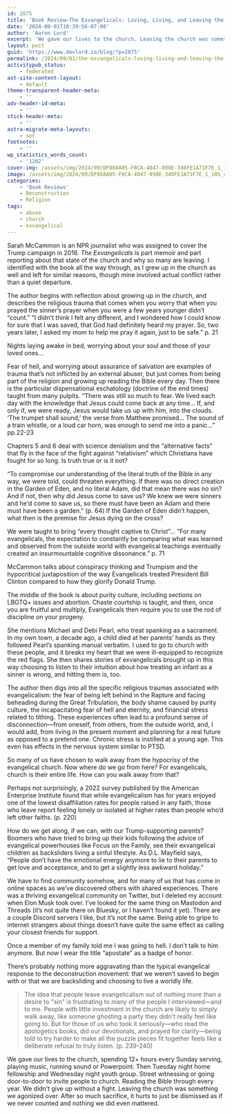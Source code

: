 ```yaml
---
id: 2875
title: 'Book Review—The Exvangelicals: Loving, Living, and Leaving the White Evangelical Church'
date: '2024-09-01T10:39:56-07:00'
author: 'Aaron Lord'
excerpt: 'We gave our lives to the church. Leaving the church was something we agonized over. After so much sacrifice, it hurts to just be dismissed as if we never counted.'
layout: post
guid: 'https://www.devlord.io/blog/?p=2875'
permalink: /2024/09/01/the-exvangelicals-loving-living-and-leaving-the-white-evangelical-church/
activitypub_status:
    - federated
ast-site-content-layout:
    - default
theme-transparent-header-meta:
    - ''
adv-header-id-meta:
    - ''
stick-header-meta:
    - ''
astra-migrate-meta-layouts:
    - set
footnotes:
    - ''
wp_statistics_words_count:
    - '1202'
cover-img: /assets/img/2024/09/DF868A05-F8CA-4047-890E-340FE1A71F7E_1_105_c.jpeg
image: /assets/img/2024/09/DF868A05-F8CA-4047-890E-340FE1A71F7E_1_105_c.jpeg
categories:
    - 'Book Reviews'
    - Deconstruction
    - Religion
tags:
    - abuse
    - church
    - exvangelical
---
```


<!--![A photo of a hardcover copy of &quot;The Exvangelicals&quot; by Sarah McCammon"](/assets/img/2024/09/DF868A05-F8CA-4047-890E-340FE1A71F7E_1_105_c.jpeg)-->

<!-- wp:paragraph -->
<p>Sarah McCammon is an NPR journalist who was assigned to cover the Trump campaign in 2016. <em>The Exvangelicals</em> is part memoir and part reporting about that state of the church and why so many are leaving. I identified with the book all the way through, as I grew up in the church as well and left for similar reasons, though mine involved actual conflict rather than a quiet departure.</p>
<!-- /wp:paragraph -->

<!-- wp:paragraph -->
<p>The author begins with reflection about growing up in the church, and describes the religious trauma that comes when you worry that when you prayed the sinner’s prayer when you were a few years younger didn’t “count.” “I didn't think I felt any different, and I wondered how I could know for sure that I was saved, that God had definitely heard my prayer. So, two years later, I asked my mom to help me pray it again, just to be safe.” p. 21</p>
<!-- /wp:paragraph -->

<!-- wp:paragraph -->
<p>Nights laying awake in bed, worrying about your soul and those of your loved ones…</p>
<!-- /wp:paragraph -->

<!-- wp:paragraph -->
<p>Fear of hell, and worrying about assurance of salvation are examples of trauma that’s not inflicted by an external abuser, but just comes from being part of the religion and growing up reading the Bible every day. Then there is the particular dispensational eschatology (doctrine of the end times) taught from many pulpits. “There was still so much to fear. We lived each day with the knowledge that Jesus could come back at any time… If, and only if, we were ready, Jesus would take us up with him, into the clouds. ‘The trumpet shall sound,’ the verse from Matthew promised… The sound of a train whistle, or a loud car horn, was enough to send me into a panic…” pp.22-23</p>
<!-- /wp:paragraph -->

<!-- wp:paragraph -->
<p>Chapters 5 and 6 deal with science denialism and the “alternative facts” that fly in the face of the fight against “relativism” which Christians have fought for so long. Is truth true or is it not?</p>
<!-- /wp:paragraph -->

<!-- wp:paragraph -->
<p>“To compromise our understanding of the literal truth of the Bible in any way, we were told, could threaten everything. If there was no direct creation in the Garden of Eden, and no literal Adam, did that mean there was no sin? And if not, then why did Jesus come to save us? We knew we were sinners and he'd come to save us, so there must have been an Adam and there must have been a garden.” (p. 64) If the Garden of Eden didn’t happen, what then is the premise for Jesus dying on the cross?</p>
<!-- /wp:paragraph -->

<!-- wp:paragraph -->
<p>We were taught to bring “every thought captive to Christ”… “For many evangelicals, the expectation to constantly be comparing what was learned and observed from the outside world with evangelical teachings eventually created an insurmountable cognitive dissonance.” p. 71</p>
<!-- /wp:paragraph -->

<!-- wp:paragraph -->
<p>McCammon talks about conspiracy thinking and Trumpism and the hypocritical juxtaposition of the way Evangelicals treated President Bill Clinton compared to how they glorify Donald Trump.</p>
<!-- /wp:paragraph -->

<!-- wp:paragraph -->
<p>The middle of the book is about purity culture, including sections on LBGTQ+ issues and abortion. Chaste courtship is taught, and then, once you are fruitful and multiply, Evangelicals then require you to use the rod of discipline on your progeny.</p>
<!-- /wp:paragraph -->

<!-- wp:paragraph -->
<p>She mentions Michael and Debi Pearl, who treat spanking as a sacrament. In my own town, a decade ago, a child died at her parents’ hands as they followed Pearl’s spanking manual verbatim. I used to go to church with these people, and it breaks my heart that we were ill-equipped to recognize the red flags. She then shares stories of exvangelicals brought up in this way choosing to listen to their intuition about how treating an infant as a sinner is wrong, and hitting them is, too.</p>
<!-- /wp:paragraph -->

<!-- wp:paragraph -->
<p>The author then digs into all the specific religious traumas associated with evangelicalism: the fear of being left behind in the Rapture and facing beheading during the Great Tribulation, the body shame caused by purity culture, the incapacitating fear of hell and eternity, and financial stress related to tithing. These experiences often lead to a profound sense of disconnection—from oneself, from others, from the outside world, and, I would add, from living in the present moment and planning for a real future as opposed to a pretend one. Chronic stress is instilled at a young age. This even has effects in the nervous system similar to PTSD.</p>
<!-- /wp:paragraph -->

<!-- wp:paragraph -->
<p>So many of us have chosen to walk away from the hypocrisy of the evangelical church. Now where do we go from here? For evangelicals, church is their entire life. How can you walk away from that?</p>
<!-- /wp:paragraph -->

<!-- wp:paragraph -->
<p>Perhaps not surprisingly, a 2022 survey published by the American Enterprise Institute found that while evangelicalism has for years enjoyed one of the lowest disaffiliation rates for people raised in any faith, those who leave report feeling lonely or isolated at higher rates than people who’d left other faiths. (p. 220)</p>
<!-- /wp:paragraph -->

<!-- wp:paragraph -->
<p>How do we get along, if we can, with our Trump-supporting parents? Boomers who have tried to bring up their kids following the advice of evangelical powerhouses like Focus on the Family, see their exvangelical children as backsliders living a sinful lifestyle. As D.L. Mayfield says, “People don’t have the emotional energy anymore to lie to their parents to get love and acceptance, and to get a slightly less awkward holiday.”</p>
<!-- /wp:paragraph -->

<!-- wp:paragraph -->
<p>We have to find community somehow, and for many of us that has come in online spaces as we’ve discovered others with shared experiences. There was a thriving exvangelical community on Twitter, but I deleted my account when Elon Musk took over. I’ve looked for the same thing on Mastodon and Threads (it’s not quite there on Bluesky, or I haven’t found it yet). There are a couple Discord servers I like, but it’s not the same. Being able to gripe to internet strangers about things doesn’t have quite the same effect as calling your closest friends for support.</p>
<!-- /wp:paragraph -->

<!-- wp:paragraph -->
<p>Once a member of my family told me I was going to hell. I don’t talk to him anymore. But now I wear the title “apostate” as a badge of honor.</p>
<!-- /wp:paragraph -->

<!-- wp:paragraph -->
<p>There’s probably nothing more aggravating than the typical evangelical response to the deconstruction movement: that we weren’t saved to begin with or that we are backsliding and choosing to live a worldly life.</p>
<!-- /wp:paragraph -->

<!-- wp:quote -->
<blockquote class="wp-block-quote"><!-- wp:paragraph -->
<p>The idea that people leave evangelicalism out of nothing more than a desire to "sin" is frustrating to many of the people I interviewed—and to me. People with little investment in the church are likely to simply walk away, like someone ghosting a party they didn't really feel like going to. But for those of us who took it seriously—who read the apologetics books, did our devotionals, and prayed for clarity—being told to try harder to make all the puzzle pieces fit together feels like a deliberate refusal to truly listen. (p. 239-240)</p>
<!-- /wp:paragraph --></blockquote>
<!-- /wp:quote -->

<!-- wp:paragraph -->
<p>We gave our lives to the church, spending 12+ hours every Sunday serving, playing music, running sound or Powerpoint. Then Tuesday night home fellowship and Wednesday night youth group. Street witnessing or going door-to-door to invite people to church. Reading the Bible through every year. We didn’t give up without a fight. Leaving the church was something we agonized over. After so much sacrifice, it hurts to just be dismissed as if we never counted and nothing we did even mattered.</p>
<!-- /wp:paragraph -->